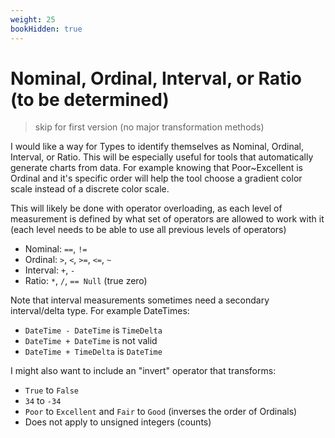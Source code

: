 ```yaml
---
weight: 25
bookHidden: true
---
```


# Nominal, Ordinal, Interval, or Ratio (to be determined)

> skip for first version (no major transformation methods)

I would like a way for Types to identify themselves as Nominal, Ordinal, Interval, or Ratio. This will be especially useful for tools that automatically generate charts from data. For example knowing that Poor~Excellent is Ordinal and it's specific order will help the tool choose a gradient color scale instead of a discrete color scale.

This will likely be done with operator overloading, as each level of measurement is defined by what set of operators are allowed to work with it (each level needs to be able to use all previous levels of operators)

- Nominal: `==`, `!=`
- Ordinal: `>`, `<`, `>=`, `<=`, `~`
- Interval: `+`, `-`
- Ratio: `*`, `/`, `== Null` (true zero)

Note that interval measurements sometimes need a secondary interval/delta type. For example DateTimes:
- `DateTime - DateTime` is `TimeDelta`
- `DateTime + DateTime` is not valid
- `DateTime + TimeDelta` is `DateTime`

I might also want to include an "invert" operator that transforms:
- `True` to `False`
- `34` to `-34`
- `Poor` to `Excellent` and `Fair` to `Good` (inverses the order of Ordinals)
- Does not apply to unsigned integers (counts)